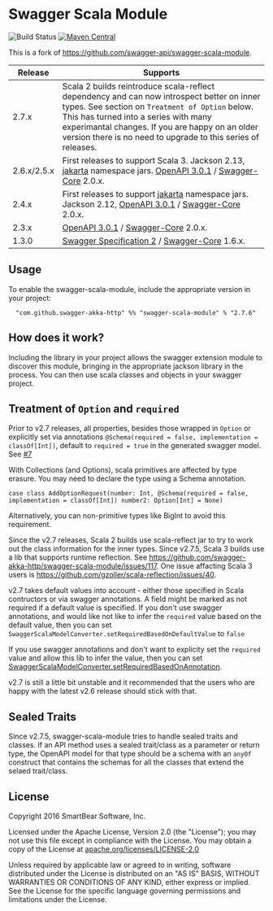 # Swagger Scala Module

![Build Status](https://github.com/swagger-akka-http/swagger-scala-module/actions/workflows/ci.yml/badge.svg)
[![Maven Central](https://maven-badges.herokuapp.com/maven-central/com.github.swagger-akka-http/swagger-scala-module_2.13/badge.svg?style=plastic)](https://maven-badges.herokuapp.com/maven-central/com.github.swagger-akka-http/swagger-scala-module_2.13)

This is a fork of https://github.com/swagger-api/swagger-scala-module.

| Release | Supports |
| ------- | -------- |
| 2.7.x | Scala 2 builds reintroduce scala-reflect dependency and can now introspect better on inner types. See section on `Treatment of Option` below. This has turned into a series with many experimantal changes. If you are happy on an older version there is no need to upgrade to this series of releases. |
| 2.6.x/2.5.x | First releases to support Scala 3. Jackson 2.13, [jakarta](https://github.com/swagger-api/swagger-core/wiki/Swagger-2.X---Getting-started) namespace jars. [OpenAPI 3.0.1](https://github.com/OAI/OpenAPI-Specification) / [Swagger-Core](https://github.com/swagger-api/swagger-core) 2.0.x. |
| 2.4.x | First releases to support [jakarta](https://github.com/swagger-api/swagger-core/wiki/Swagger-2.X---Getting-started) namespace jars. Jackson 2.12, [OpenAPI 3.0.1](https://github.com/OAI/OpenAPI-Specification) / [Swagger-Core](https://github.com/swagger-api/swagger-core) 2.0.x. |
| 2.3.x | [OpenAPI 3.0.1](https://github.com/OAI/OpenAPI-Specification) / [Swagger-Core](https://github.com/swagger-api/swagger-core) 2.0.x. |
| 1.3.0 | [Swagger Specification 2](https://swagger.io/specification/v2/) / [Swagger-Core](https://github.com/swagger-api/swagger-core) 1.6.x. |

## Usage
To enable the swagger-scala-module, include the appropriate version in your project:

```
  "com.github.swagger-akka-http" %% "swagger-scala-module" % "2.7.6"
```

## How does it work?
Including the library in your project allows the swagger extension module to discover this module, bringing in the appropriate jackson library in the process.  You can then use scala classes and objects in your swagger project.

## Treatment of `Option` and `required`
Prior to v2.7 releases, all properties, besides those wrapped in `Option` or explicitly set via annotations `@Schema(required = false, implementation = classOf[Int])`, default to `required = true`  in the generated swagger model. See [#7](https://github.com/swagger-api/swagger-scala-module/issues/7)

With Collections (and Options), scala primitives are affected by type erasure. You may need to declare the type using a Schema annotation.
```
case class AddOptionRequest(number: Int, @Schema(required = false, implementation = classOf[Int]) number2: Option[Int] = None)
```

Alternatively, you can non-primitive types like BigInt to avoid this requirement.

Since the v2.7 releases, Scala 2 builds use scala-reflect jar to try to work out the class information for the inner types. Since v2.7.5, Scala 3 builds use a lib that supports runtime reflection. See https://github.com/swagger-akka-http/swagger-scala-module/issues/117. One issue affacting Scala 3 users is https://github.com/gzoller/scala-reflection/issues/40.

v2.7 takes default values into account - either those specified in Scala contructors or via swagger annotations. A field might be marked as not required if a default value is specified.
If you don't use swagger annotations, and would like not like to infer the `required` value based on the default value, then you can set `SwaggerScalaModelConverter.setRequiredBasedOnDefaultValue` to `false`

If you use swagger annotations and don't want to explicity set the `required` value and allow this lib to infer the value, then you can set [SwaggerScalaModelConverter.setRequiredBasedOnAnnotation](https://github.com/swagger-akka-http/swagger-scala-module/blob/564c7c7fb879c1b93b7c913af2219dc4b550ad95/src/main/scala/com/github/swagger/scala/converter/SwaggerScalaModelConverter.scala#L39).

v2.7 is still a little bit unstable and it recommended that the users who are happy with the latest v2.6 release should stick with that.

## Sealed Traits

Since v2.7.5, swagger-scala-module tries to handle sealed traits and classes. If an API method uses a sealed trait/class as a parameter or return type, the OpenAPI model for that type should be a schema with an `anyOf` construct that contains the schemas for all the classes that extend the selaed trait/class. 

## License

Copyright 2016 SmartBear Software, Inc.

Licensed under the Apache License, Version 2.0 (the "License");
you may not use this file except in compliance with the License.
You may obtain a copy of the License at [apache.org/licenses/LICENSE-2.0](http://www.apache.org/licenses/LICENSE-2.0)

Unless required by applicable law or agreed to in writing, software
distributed under the License is distributed on an "AS IS" BASIS,
WITHOUT WARRANTIES OR CONDITIONS OF ANY KIND, either express or implied.
See the License for the specific language governing permissions and
limitations under the License.
